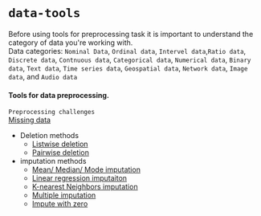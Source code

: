 # `data-tools`
Before using tools for preprocessing task it is important to understand the category of data you're working with. <br>
Data categories:
`Nominal Data`, `Ordinal data`, `Intervel data`,`Ratio data`, `Discrete data`, `Contnuous data`, `Categorical data`, `Numerical data`,
`Binary data`, `Text data`, `Time series data`, `Geospatial data`, `Network data`, `Image data`, and `Audio data`
#### Tools for data preprocessing.
`Preprocessing challenges`<br>
[Missing data]()
- Deletion methods
    - [Listwise deletion]()
    - [Pairwise deletion]()
- imputation methods
    - [Mean/ Median/ Mode imputation]()
    - [Linear regression imputaiton]()
    - [K-nearest Neighbors imputation]()
    - [Multiple imputation]()
    - [Impute with zero]()
